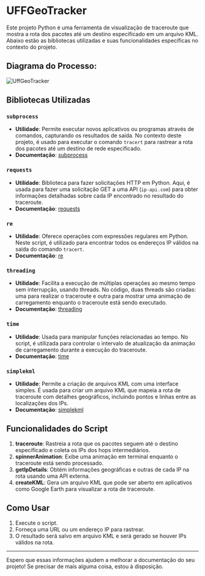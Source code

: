 # UFFGeoTracker

Este projeto Python é uma ferramenta de visualização de traceroute que mostra a rota dos pacotes até um destino especificado em um arquivo KML. Abaixo estão as bibliotecas utilizadas e suas funcionalidades específicas no contexto do projeto.

## Diagrama do Processo:
![UffGeoTracker](https://github.com/lucasmagalhaes021/redes_2024_1/assets/148398476/6f0bfc16-23fb-4ab3-8a1b-22083930f7db)

## Bibliotecas Utilizadas

### `subprocess`
- **Utilidade**: Permite executar novos aplicativos ou programas através de comandos, capturando os resultados de saída. No contexto deste projeto, é usado para executar o comando `tracert` para rastrear a rota dos pacotes até um destino de rede especificado.
- **Documentação**: [subprocess](https://docs.python.org/3/library/subprocess.html)

### `requests`
- **Utilidade**: Biblioteca para fazer solicitações HTTP em Python. Aqui, é usada para fazer uma solicitação GET a uma API (`ip-api.com`) para obter informações detalhadas sobre cada IP encontrado no resultado do traceroute.
- **Documentação**: [requests](https://docs.python-requests.org/en/latest/)

### `re`
- **Utilidade**: Oferece operações com expressões regulares em Python. Neste script, é utilizado para encontrar todos os endereços IP válidos na saída do comando `tracert`.
- **Documentação**: [re](https://docs.python.org/3/library/re.html)

### `threading`
- **Utilidade**: Facilita a execução de múltiplas operações ao mesmo tempo sem interrupção, usando threads. No código, duas threads são criadas: uma para realizar o traceroute e outra para mostrar uma animação de carregamento enquanto o traceroute está sendo executado.
- **Documentação**: [threading](https://docs.python.org/3/library/threading.html)

### `time`
- **Utilidade**: Usada para manipular funções relacionadas ao tempo. No script, é utilizada para controlar o intervalo de atualização da animação de carregamento durante a execução do traceroute.
- **Documentação**: [time](https://docs.python.org/3/library/time.html)

### `simplekml`
- **Utilidade**: Permite a criação de arquivos KML com uma interface simples. É usada para criar um arquivo KML que mapeia a rota de traceroute com detalhes geográficos, incluindo pontos e linhas entre as localizações dos IPs.
- **Documentação**: [simplekml](https://simplekml.readthedocs.io/en/latest/)

## Funcionalidades do Script

1. **traceroute**: Rastreia a rota que os pacotes seguem até o destino especificado e coleta os IPs dos hops intermediários.
2. **spinnerAnimation**: Exibe uma animação em terminal enquanto o traceroute está sendo processado.
3. **getIpDetails**: Obtém informações geográficas e outras de cada IP na rota usando uma API externa.
4. **createKML**: Gera um arquivo KML que pode ser aberto em aplicativos como Google Earth para visualizar a rota de traceroute.

## Como Usar

1. Execute o script.
2. Forneça uma URL ou um endereço IP para rastrear.
3. O resultado será salvo em arquivo KML e será gerado se houver IPs válidos na rota.

---

Espero que essas informações ajudem a melhorar a documentação do seu projeto! Se precisar de mais alguma coisa, estou à disposição.
